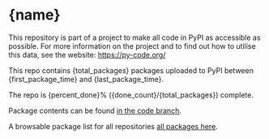 # {name}

This repository is part of a project to make all code in PyPI as accessible as possible. For more information 
on the project and to find out how to utilise this data, see the website: https://py-code.org/

This repo contains {total_packages} packages uploaded to PyPI between 
{first_package_time} and {last_package_time}.

The repo is {percent_done}% ({done_count}/{total_packages}) complete.

Package contents can be found [in the code branch]({code_url}).

A browsable package list for all repositories [all packages here]({view_url}).

